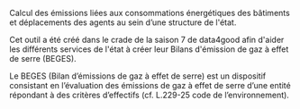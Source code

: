 Calcul des émissions liées aux consommations énergétiques des bâtiments et déplacements des agents au sein d’une structure de l'état.

Cet outil a été créé dans le crade de la saison 7 de data4good afin d'aider les différents services de l'état à créer leur Bilans d'émission de gaz à effet de serre (BEGES).

Le BEGES (Bilan d’émissions de gaz à effet de serre) est un dispositif consistant en l’évaluation des émissions de gaz à effet de serre d’une entité répondant à des critères d’effectifs (cf. L.229-25 code de l’environnement).
